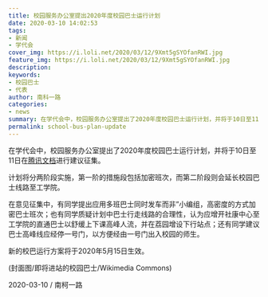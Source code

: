 ```yaml
---
title: 校园服务办公室提出2020年度校园巴士运行计划
date: 2020-03-10 14:02:53
tags:
- 新闻
- 学代会
cover_img: https://i.loli.net/2020/03/12/9Xmt5gSYOfanRWI.jpg
feature_img: https://i.loli.net/2020/03/12/9Xmt5gSYOfanRWI.jpg
description:
keywords:
- 校园巴士
- 代表
author: 南科一路
categories:
- news
summary: 在学代会中，校园服务办公室提出了2020年度校园巴士运行计划，并将于10日至11日在腾讯文档进行建议征集。
permalink: school-bus-plan-update
---
```

在学代会中，校园服务办公室提出了2020年度校园巴士运行计划，并将于10日至11日在[腾讯文档](https://docs.qq.com/sheet/DV1RDY2pwQWxXTFVy)进行建议征集。

计划将分两阶段实施，第一阶的措施段包括加密班次，而第二阶段则会延长校园巴士线路至工学院。

在意见征集中，有同学提出应用多班巴士同时发车而非”小编组，高密度的方式加密巴士班次；也有同学质疑计划中巴士行走线路的合理性，认为应增开社康中心至工学院的直通巴士以舒缓上下课高峰人流，并在荔园增设下行站点；还有同学建议巴士高峰线应经停一号门，以方便经由一号门出入校园的师生。

新的校巴运行方案将于2020年5月15日生效。

(封面图/即将进站的校园巴士/Wikimedia Commons)

2020-03-10 / 南柯一路
